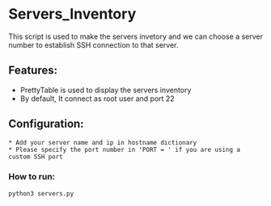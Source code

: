 # Servers_Inventory

This script is used to make the servers invetory and we can choose a server number to establish SSH connection to that server.

## Features:

* PrettyTable is used to display the servers inventory
* By default, It connect as root user and port 22

## Configuration:

````
* Add your server name and ip in hostname dictionary
* Please specify the port number in 'PORT = ' if you are using a custom SSH port
````

### How to run:

````
python3 servers.py

````
